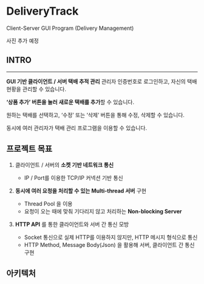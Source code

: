 # DeliveryTrack
Client-Server GUI Program (Delivery Management)

사진 추가 예정
## INTRO

---
**GUI 기반 클라이언트 / 서버 택배 추적 관리**
관리자 인증번호로 로그인하고, 자신의 택배 현황을 관리할 수 있습니다.

**‘상품 추가’ 버튼을 눌러 새로운 택배를 추가**할 수 있습니다.

원하는 택배를 선택하고, ‘수정’ 또는 ‘삭제’ 버튼을 통해 수정, 삭제할 수 있습니다.

동시에 여러 관리자가 택배 관리 프로그램을 이용할 수 있습니다.

## 프로젝트 목표
1. 클라이언트 / 서버의 **소켓 기반 네트워크 통신**
    - IP / Port를 이용한 TCP/IP 커넥션 기반 통신

2. **동시에 여러 요청을 처리할 수 있는 Multi-thread 서버** 구현
    - Thread Pool 을 이용
    - 요청이 오는 때에 맞춰 기다리지 않고 처리하는 **Non-blocking Server**

3. **HTTP API** 를 통한 클라이언트와 서버 간 통신 모방
    - Socket 통신으로 실제 HTTP를 이용하지 않지만, HTTP 메시지 형식으로 통신
    - HTTP Method, Message Body(Json) 을 활용해 서버, 클라이언트 간 통신 구현

## 아키텍처
